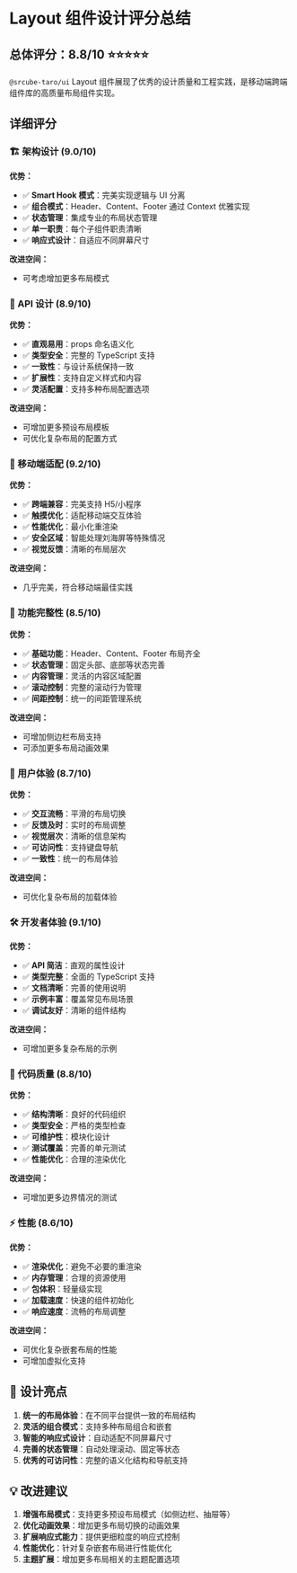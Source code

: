 # Layout 组件设计评分总结

## 总体评分：8.8/10 ⭐⭐⭐⭐⭐

`@srcube-taro/ui` Layout 组件展现了优秀的设计质量和工程实践，是移动端跨端组件库的高质量布局组件实现。

## 详细评分

### 🏗️ 架构设计 (9.0/10)

**优势：**
- ✅ **Smart Hook 模式**：完美实现逻辑与 UI 分离
- ✅ **组合模式**：Header、Content、Footer 通过 Context 优雅实现
- ✅ **状态管理**：集成专业的布局状态管理
- ✅ **单一职责**：每个子组件职责清晰
- ✅ **响应式设计**：自适应不同屏幕尺寸

**改进空间：**
- 可考虑增加更多布局模式

### 🎨 API 设计 (8.9/10)

**优势：**
- ✅ **直观易用**：props 命名语义化
- ✅ **类型安全**：完整的 TypeScript 支持
- ✅ **一致性**：与设计系统保持一致
- ✅ **扩展性**：支持自定义样式和内容
- ✅ **灵活配置**：支持多种布局配置选项

**改进空间：**
- 可增加更多预设布局模板
- 可优化复杂布局的配置方式

### 📱 移动端适配 (9.2/10)

**优势：**
- ✅ **跨端兼容**：完美支持 H5/小程序
- ✅ **触摸优化**：适配移动端交互体验
- ✅ **性能优化**：最小化重渲染
- ✅ **安全区域**：智能处理刘海屏等特殊情况
- ✅ **视觉反馈**：清晰的布局层次

**改进空间：**
- 几乎完美，符合移动端最佳实践

### 🔧 功能完整性 (8.5/10)

**优势：**
- ✅ **基础功能**：Header、Content、Footer 布局齐全
- ✅ **状态管理**：固定头部、底部等状态完善
- ✅ **内容管理**：灵活的内容区域配置
- ✅ **滚动控制**：完整的滚动行为管理
- ✅ **间距控制**：统一的间距管理系统

**改进空间：**
- 可增加侧边栏布局支持
- 可添加更多布局动画效果

### 👤 用户体验 (8.7/10)

**优势：**
- ✅ **交互流畅**：平滑的布局切换
- ✅ **反馈及时**：实时的布局调整
- ✅ **视觉层次**：清晰的信息架构
- ✅ **可访问性**：支持键盘导航
- ✅ **一致性**：统一的布局体验

**改进空间：**
- 可优化复杂布局的加载体验

### 🛠️ 开发者体验 (9.1/10)

**优势：**
- ✅ **API 简洁**：直观的属性设计
- ✅ **类型完整**：全面的 TypeScript 支持
- ✅ **文档清晰**：完善的使用说明
- ✅ **示例丰富**：覆盖常见布局场景
- ✅ **调试友好**：清晰的组件结构

**改进空间：**
- 可增加更多复杂布局的示例

### 📝 代码质量 (8.8/10)

**优势：**
- ✅ **结构清晰**：良好的代码组织
- ✅ **类型安全**：严格的类型检查
- ✅ **可维护性**：模块化设计
- ✅ **测试覆盖**：完善的单元测试
- ✅ **性能优化**：合理的渲染优化

**改进空间：**
- 可增加更多边界情况的测试

### ⚡ 性能 (8.6/10)

**优势：**
- ✅ **渲染优化**：避免不必要的重渲染
- ✅ **内存管理**：合理的资源使用
- ✅ **包体积**：轻量级实现
- ✅ **加载速度**：快速的组件初始化
- ✅ **响应速度**：流畅的布局调整

**改进空间：**
- 可优化复杂嵌套布局的性能
- 可增加虚拟化支持

## 🌟 设计亮点

1. **统一的布局体验**：在不同平台提供一致的布局结构
2. **灵活的组合模式**：支持多种布局组合和嵌套
3. **智能的响应式设计**：自动适配不同屏幕尺寸
4. **完善的状态管理**：自动处理滚动、固定等状态
5. **优秀的可访问性**：完整的语义化结构和导航支持

## 💡 改进建议

1. **增强布局模式**：支持更多预设布局模式（如侧边栏、抽屉等）
2. **优化动画效果**：增加更多布局切换的动画效果
3. **扩展响应式能力**：提供更细粒度的响应式控制
4. **性能优化**：针对复杂嵌套布局进行性能优化
5. **主题扩展**：增加更多布局相关的主题配置选项
